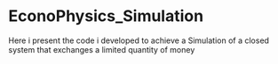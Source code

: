 # EconoPhysics_Simulation
Here i present the code i developed to achieve a Simulation of a closed system that exchanges a limited quantity of money
